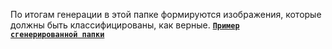 По итогам генерации в этой папке формируются изображения, которые должны быть классифицированы, как верные.
<code>[**Пример сгенерированной папки**](https://drive.google.com/drive/folders/1rRkOIpSPLPjHFD6KqmvoecsJ8TMedi_R?usp=sharing)</code>
